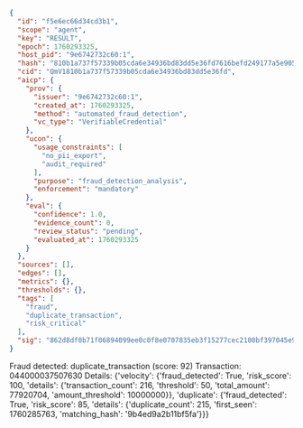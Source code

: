 ```json
{
  "id": "f5e6ec66d34cd3b1",
  "scope": "agent",
  "key": "RESULT",
  "epoch": 1760293325,
  "host_pid": "9e6742732c60:1",
  "hash": "810b1a737f57339b05cda6e34936bd83dd5e36fd7616befd249177a5e9057ee7",
  "cid": "QmV1810b1a737f57339b05cda6e34936bd83dd5e36fd",
  "aicp": {
    "prov": {
      "issuer": "9e6742732c60:1",
      "created_at": 1760293325,
      "method": "automated_fraud_detection",
      "vc_type": "VerifiableCredential"
    },
    "ucon": {
      "usage_constraints": [
        "no_pii_export",
        "audit_required"
      ],
      "purpose": "fraud_detection_analysis",
      "enforcement": "mandatory"
    },
    "eval": {
      "confidence": 1.0,
      "evidence_count": 0,
      "review_status": "pending",
      "evaluated_at": 1760293325
    }
  },
  "sources": [],
  "edges": [],
  "metrics": {},
  "thresholds": {},
  "tags": [
    "fraud",
    "duplicate_transaction",
    "risk_critical"
  ],
  "sig": "862d8df0b71f06894099ee0c0f8e0707835eb3f15277cec2100bf397045e9bf2"
}
```

Fraud detected: duplicate_transaction (score: 92)
Transaction: 044000037507630
Details: {'velocity': {'fraud_detected': True, 'risk_score': 100, 'details': {'transaction_count': 216, 'threshold': 50, 'total_amount': 77920704, 'amount_threshold': 10000000}}, 'duplicate': {'fraud_detected': True, 'risk_score': 85, 'details': {'duplicate_count': 215, 'first_seen': 1760285763, 'matching_hash': '9b4ed9a2b11bf5fa'}}}